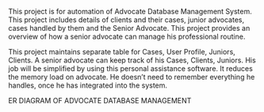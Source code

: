 This project is for automation of Advocate Database Management System. This project includes details of clients and their cases, junior advocates, cases handled by them and the Senior Advocate. This project provides an overview of how a senior advocate can manage his professional routine.

This project maintains separate table for Cases, User Profile, Juniors, Clients. A senior advocate can keep track of his Cases, Clients, Juniors. His job will be simplified by using this personal assistance software. It reduces the memory load on advocate. He doesn’t need to remember everything he handles, once he has integrated into the system.

ER DIAGRAM OF ADVOCATE DATABASE MANAGEMENT
 
